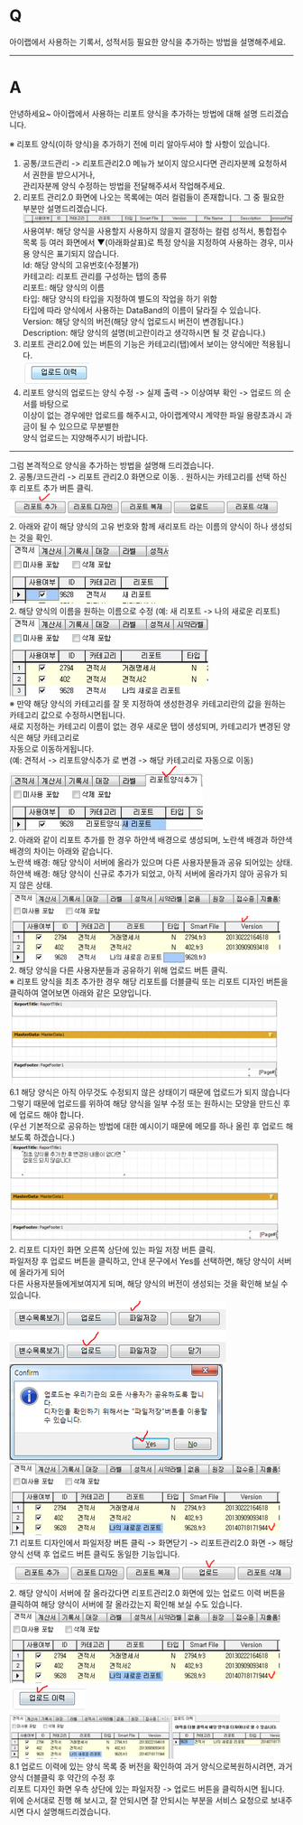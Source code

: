 # Q

아이랩에서 사용하는 기록서, 성적서등 필요한 양식을 추가하는 방법을 설명해주세요.

***
# A
안녕하세요~
아이랩에서 사용하는 리포트 양식을 추가하는 방법에 대해 설명 드리겠습니다.

※ 리포트 양식(이하 양식)을 추가하기 전에 미리 알아두셔야 할 사항이 있습니다.

1. 공통/코드관리 -> 리포트관리2.0 메뉴가 보이지 않으시다면 관리자분께 요청하셔서 권한을 받으시거나,  
    관리자분께 양식 수정하는 방법을 전달해주셔서 작업해주세요.  
1. 리포트 관리2.0 화면에 나오는 목록에는 여러 컬럼들이 존재합니다. 그 중 필요한 부분만 설명드리겠습니다.  
![](/assets/faq/002-14/01리포트_추가(컬럼의_의미).png)  
사용여부: 해당 양식을 사용할지 사용하지 않을지 결정하는 컬럼 성적서, 통합접수목록 등 여러 화면에서 ▼(아래화살표)로 특정 양식을 지정하여 사용하는  경우, 미사용 양식은 표기되지 않습니다.  
Id: 해당 양식의 고유번호(수정불가)  
카테고리: 리포트 관리를 구성하는 탭의 종류  
리포트: 해당 양식의 이름  
타입: 해당 양식의 타입을 지정하여 별도의 작업을 하기 위함  
타입에 따라 양식에서 사용하는 DataBand의 이름이 달라질 수 있습니다.  
Version: 해당 양식의 버전(해당 양식 업로드시 버전이 변경됩니다.)  
Description: 해당 양식의 설명(비고란이라고 생각하시면 될 것 같습니다.)  
1. 리포트 관리2.0에 있는 버튼의 기능은 카테고리(탭)에서 보이는 양식에만 적용됩니다.  
![](/assets/faq/002-14/02업로드이력.png)  
1. 리포트 양식의 업로드는 양식 수정 -> 실제 출력 -> 이상여부 확인 -> 업로드 의 순서를 바탕으로  
이상이 없는 경우에만 업로드를 해주시고, 아이랩계약시 계약한 파일 용량초과시 과금이 될 수 있으므로 무분별한  
양식 업로드는 지양해주시기 바랍니다.  
----  

그럼 본격적으로 양식을 추가하는 방법을 설명해 드리겠습니다.  
2. 공통/코드관리 -> 리포트 관리2.0 화면으로 이동.
. 원하시는 카테고리를 선택 하신 후 리포트 추가 버튼 클릭.  
![](/assets/faq/002-14/03리포트_추가.png)  
2. 아래와 같이 해당 양식의 고유 번호와 함께 새리포트 라는 이름의 양식이 하나 생성되는 것을 확인.  
![](/assets/faq/002-14/04리포트_추가(새리포트).png)  
2. 해당 양식의 이름을 원하는 이름으로 수정 (예: 새 리포트 -> 나의 새로운 리포트)  
![](/assets/faq/002-14/05리포트_추가(노란색,흰색차이).png)  
※ 만약 해당 양식의 카테고리를 잘 못 지정하여 생성한경우 카테고리란의 값을 원하는 카테고리 값으로 수정하시면됩니다.  
새로 지정하는 카테고리 이름이 없는 경우 새로운 탭이 생성되며, 카테고리가 변경된 양식은 해당 카테고리로   
자동으로 이동하게됩니다.  
(예: 견적서 -> 리포트양식추가 로 변경 -> 해당 카테고리로 자동으로 이동)  
![](/assets/faq/002-14/06리포트_추가(카테고리편집).png)  
2. 아래와 같이 리포트 추가를 한 경우 하얀색 배경으로 생성되며, 노란색 배경과 하얀색 배경의 차이는 아래와 같습니다.  
노란색 배경: 해당 양식이 서버에 올라가 있으며 다른 사용자분들과 공유 되어있는 상태.  
하얀색 배경: 해당 양식이 신규로 추가가 되었고, 아직 서버에 올라가지 않아 공유가 되지 않은 상태.  
![](/assets/faq/002-14/07리포트추가(버전-올리기전).png)  
2. 해당 양식을 다른 사용자분들과 공유하기 위해 업로드 버튼 클릭.  
※ 리포트 양식을 최초 추가한 경우 해당 리포트를 더블클릭 또는 리포트 디자인 버튼을 클릭하여 열어보면 아래와 같은 모양입니다.  
![](/assets/faq/002-14/08리포트추가(빈양식).png)  
6.1 해당 양식은 아직 아무것도 수정되지 않은 상태이기 때문에 업로드가 되지 않습니다  
그렇기 때문에 업로드를 위하여 해당 양식을 일부 수정 또는 원하시는 모양을 만드신 후에 업로드 해야 합니다.  
(우선 기본적으로 공유하는 방법에 대한 예시이기 때문에 메모를 하나 올린 후 업로드 해보도록 하겠습니다.)  
![](/assets/faq/002-14/09리포트추가(업로드).png)  
2. 리포트 디자인 화면 오른쪽 상단에 있는 파일 저장 버튼 클릭.  
파일저장 후 업로드 버튼을 클릭하고, 안내 문구에서 Yes를 선택하면, 해당 양식이 서버에 올라가게 되어  
다른 사용자분들에게보여지게 되며, 해당 양식의 버전이 생성되는 것을 확인해 보실 수 있습니다.  
![](/assets/faq/002-14/10리포트추가(파일저장).png)  
![](/assets/faq/002-14/11리포트추가(파일_업로드).png)  
![](/assets/faq/002-14/12리포트추가(업로드문구).png)  
![](/assets/faq/002-14/13리포트추가(업로드_끝).png)  
7.1 리포트 디자인에서 파일저장 버튼 클릭 -> 화면닫기 -> 리포트관리2.0 화면 -> 해당 양식 선택 후 업로드 버튼 클릭도 동일한 기능입니다.  
![](/assets/faq/002-14/14리포트_업로드.png)  
2. 해당 양식이 서버에 잘 올라갔다면 리포트관리2.0 화면에 있는 업로드 이력 버튼을 클릭하여 해당 양식이 서버에 잘 올라갔는지 확인해 보실 수도 있습니다.  
![](/assets/faq/002-14/15리포트추가(업로드_끝).png)  
![](/assets/faq/002-14/16업로드_이력.png)  
![](/assets/faq/002-14/17리포트추가(업로드이력보기).png)  
8.1 업로드 이력에 있는 양식 목록 중 버전을 확인하여 과거 양식으로복원하시려면, 과거 양식 더블클릭 후 약간의 수정 후  
리포트 디자인 화면 우측 상단에 있는 파일저장 -> 업로드 버튼을 클릭하시면 됩니다.  
위에 순서대로 진행 해 보시고, 잘 안되시면 잘 안되시는 부분을 서비스 요청으로 보내주시면 다시 설명해드리겠습니다.  
